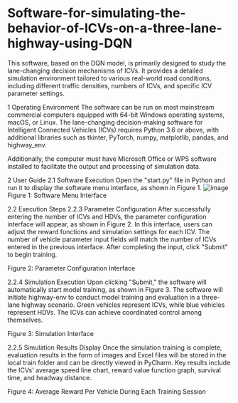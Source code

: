 # Software-for-simulating-the-behavior-of-ICVs-on-a-three-lane-highway-using-DQN
This software, based on the DQN model, is primarily designed to study the lane-changing decision mechanisms of ICVs. It provides a detailed simulation environment tailored to various real-world road conditions, including different traffic densities, numbers of ICVs, and specific ICV parameter settings.

1 Operating Environment
The software can be run on most mainstream commercial computers equipped with 64-bit Windows operating systems, macOS, or Linux. The lane-changing decision-making software for Intelligent Connected Vehicles (ICVs) requires Python 3.6 or above, with additional libraries such as tkinter, PyTorch, numpy, matplotlib, pandas, and highway_env.

Additionally, the computer must have Microsoft Office or WPS software installed to facilitate the output and processing of simulation data.

2 User Guide
2.1 Software Execution
Open the "start.py" file in Python and run it to display the software menu interface, as shown in Figure 1.
![image](https://github.com/user-attachments/assets/cad4bfdd-f918-49e2-9a8f-21989ff8b8cb)
Figure 1: Software Menu Interface

2.2 Execution Steps
2.2.3 Parameter Configuration
After successfully entering the number of ICVs and HDVs, the parameter configuration interface will appear, as shown in Figure 2. In this interface, users can adjust the reward functions and simulation settings for each ICV. The number of vehicle parameter input fields will match the number of ICVs entered in the previous interface. After completing the input, click "Submit" to begin training.

Figure 2: Parameter Configuration Interface

2.2.4 Simulation Execution
Upon clicking "Submit," the software will automatically start model training, as shown in Figure 3. The software will initiate highway-env to conduct model training and evaluation in a three-lane highway scenario. Green vehicles represent ICVs, while blue vehicles represent HDVs. The ICVs can achieve coordinated control among themselves.

Figure 3: Simulation Interface

2.2.5 Simulation Results Display
Once the simulation training is complete, evaluation results in the form of images and Excel files will be stored in the local train folder and can be directly viewed in PyCharm. Key results include the ICVs' average speed line chart, reward value function graph, survival time, and headway distance.

Figure 4: Average Reward Per Vehicle During Each Training Session
